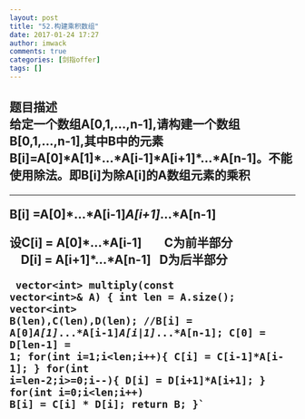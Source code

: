```yaml
---
layout: post
title: "52.构建乘积数组"
date: 2017-01-24 17:27
author: imwack
comments: true
categories: [剑指offer]
tags: []
---
```

<h2 class="subject-item-title">题目描述


<div class="subject-describe">给定一个数组A[0,1,...,n-1],请构建一个数组B[0,1,...,n-1],其中B中的元素B[i]=A[0]*A[1]*...*A[i-1]*A[i+1]*...*A[n-1]。不能使用除法。即B[i]为除A[i]的A数组元素的乘积</div>
<div class="subject-describe">

<hr />

B[i] =A[0]*...*A[i-1]*A[i+1]*...*A[n-1]</div>
<div class="subject-describe">设C[i] = A[0]*...*A[i-1]        C为前半部分</div>
<div class="subject-describe">    D[i] = A[i+1]*...*A[n-1]   D为后半部分</div>
<div class="subject-describe">


<code class="">    vector&lt;int&gt; multiply(const vector&lt;int&gt;&amp; A) {
            int len = A.size();
            vector&lt;int&gt; B(len),C(len),D(len);
            //B[i] = A[0]*A[1]*...*A[i-1]*A[i|1]*...*A[n-1];
            C[0] = D[len-1] = 1;
            for(int i=1;i&lt;len;i++){
                C[i] = C[i-1]*A[i-1];
            }
            for(int i=len-2;i&gt;=0;i--){
                D[i] = D[i+1]*A[i+1];
            }
            for(int i=0;i&lt;len;i++)
                B[i] = C[i] * D[i];
            return B;
        }`

&nbsp;

</div>
